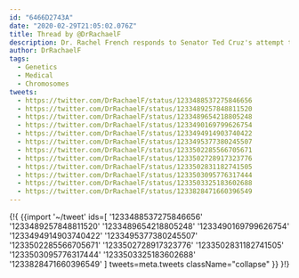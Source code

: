 ```yaml
---
id: "6466D2743A"
date: "2020-02-29T21:05:02.076Z"
title: Thread by @DrRachaelF
description: Dr. Rachel French responds to Senator Ted Cruz's attempt to neg AOC.
author: DrRachaelF
tags:
  - Genetics
  - Medical
  - Chromosomes
tweets:
  - https://twitter.com/DrRachaelF/status/1233488537275846656
  - https://twitter.com/DrRachaelF/status/1233489257848811520
  - https://twitter.com/DrRachaelF/status/1233489654218805248
  - https://twitter.com/DrRachaelF/status/1233490169799626754
  - https://twitter.com/DrRachaelF/status/1233494914903740422
  - https://twitter.com/DrRachaelF/status/1233495377380245507
  - https://twitter.com/DrRachaelF/status/1233502285566705671
  - https://twitter.com/DrRachaelF/status/1233502728917323776
  - https://twitter.com/DrRachaelF/status/1233502831182741505
  - https://twitter.com/DrRachaelF/status/1233503095776317444
  - https://twitter.com/DrRachaelF/status/1233503325183602688
  - https://twitter.com/DrRachaelF/status/1233828471660396549
---
```

{!{ {{import '~/tweet' ids=[
  '1233488537275846656'
  '1233489257848811520'
  '1233489654218805248'
  '1233490169799626754'
  '1233494914903740422'
  '1233495377380245507'
  '1233502285566705671'
  '1233502728917323776'
  '1233502831182741505'
  '1233503095776317444'
  '1233503325183602688'
  '1233828471660396549'
] tweets=meta.tweets className="collapse" }} }!}
